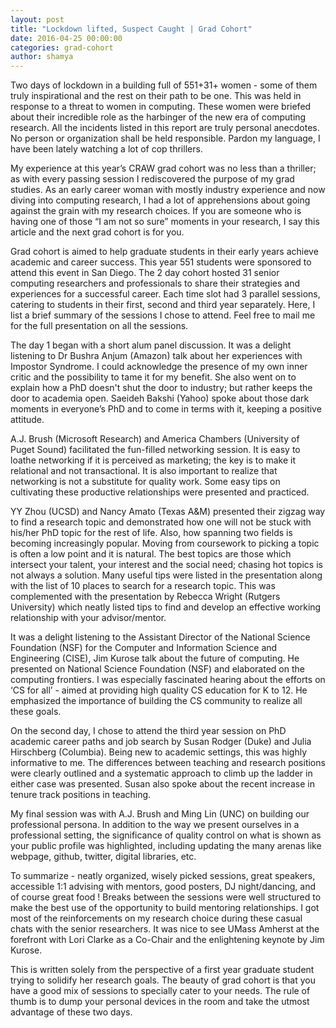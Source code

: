 ```yaml
---
layout: post
title: "Lockdown lifted, Suspect Caught | Grad Cohort"
date: 2016-04-25 00:00:00
categories: grad-cohort
author: shamya
---
```


Two days of lockdown in a building full of 551+31+ women - some of them truly inspirational and the rest on their path to be one. This was held in response to a threat to women in computing. These women were briefed about their incredible role as the harbinger of the new era of computing research. All the incidents listed in this report are truly personal anecdotes. No person or organization shall be held responsible. Pardon my language, I have been lately watching a lot of cop thrillers.
						
My experience at this year’s CRAW grad cohort was no less than a thriller; as with every passing session I rediscovered the purpose of my grad studies. As an early career woman with mostly industry experience and now diving into computing research, I had a lot of apprehensions about going against the grain with my research choices. If you are someone who is having one of those “I am not so sure” moments in your research, I say this article and the next grad cohort is for you.
						
Grad cohort is aimed to help graduate students in their early years achieve academic and career success. This year 551 students were sponsored to attend this event in San Diego. The 2 day cohort hosted 31 senior computing researchers and professionals to share their strategies and experiences for a successful career. Each time slot had 3 parallel sessions, catering to students in their first, second and third year separately. Here, I list a brief summary of the sessions I chose to attend. Feel free to mail me for the full presentation on all the sessions.
						
The day 1 began with a short alum panel discussion. It was a delight listening to Dr Bushra Anjum (Amazon) talk about her experiences with Impostor Syndrome. I could acknowledge the presence of my own inner critic and the possibility to tame it for my benefit. She also went on to explain how a PhD doesn't shut the door to industry; but rather keeps the door to academia open. Saeideh Bakshi (Yahoo) spoke about those dark moments in everyone’s PhD and to come in terms with it, keeping a positive attitude.
						
A.J. Brush (Microsoft Research) and America Chambers (University of Puget Sound) facilitated the fun-filled networking session. It is easy to loathe networking if it is perceived as marketing; the key is to make it relational and not transactional. It is also important to realize that networking is not a substitute for quality work. Some easy tips on cultivating these productive relationships were presented and practiced.
						
YY Zhou (UCSD) and Nancy Amato (Texas A&M) presented their zigzag way to find a research topic and demonstrated how one will not be stuck with his/her PhD topic for the rest of life. Also, how spanning two fields is becoming increasingly popular. Moving from coursework to picking a topic is often a low point and it is natural. The best topics are those which intersect your talent, your interest and the social need; chasing hot topics is not always a solution. Many useful tips were listed in the presentation along with the list of 10 places to search for a research topic. This was complemented with the presentation by Rebecca Wright (Rutgers University) which neatly listed tips to find and develop an effective working relationship with your advisor/mentor.
						
It was a delight listening to the Assistant Director of the National Science Foundation (NSF) for the Computer and Information Science and Engineering (CISE), Jim Kurose talk about the future of computing. He presented on National Science Foundation (NSF) and elaborated on the computing frontiers. I was especially fascinated hearing about the efforts on ‘CS for all’ - aimed at providing high quality CS education for K to 12. He emphasized the importance of building the CS community to realize all these goals.
						
On the second day, I chose to attend the third year session on PhD academic career paths and job search by Susan Rodger (Duke) and Julia Hirschberg (Columbia). Being new to academic settings, this was highly informative to me. The differences between teaching and research positions were clearly outlined and a systematic approach to climb up the ladder in either case was presented. Susan also spoke about the recent increase in tenure track positions in teaching.
						
My final session was with A.J. Brush and Ming Lin (UNC) on building our professional persona. In addition to the way we present ourselves in a professional setting, the significance of quality control on what is shown as your public profile was highlighted, including updating the many arenas like webpage, github, twitter, digital libraries, etc.
						
To summarize - neatly organized, wisely picked sessions, great speakers, accessible 1:1 advising with mentors, good posters, DJ night/dancing, and of course great food ! Breaks between the sessions were well structured to make the best use of the opportunity to build mentoring relationships. I got most of the reinforcements on my research choice during these casual chats with the senior researchers. It was nice to see UMass Amherst at the forefront with Lori Clarke as a Co-Chair and the enlightening keynote by Jim Kurose.

This is written solely from the perspective of a first year graduate student trying to solidify her research goals. The beauty of grad cohort is that you have a good mix of sessions to specially cater to your needs. The rule of thumb is to dump your personal devices in the room and take the utmost advantage of these two days. 
